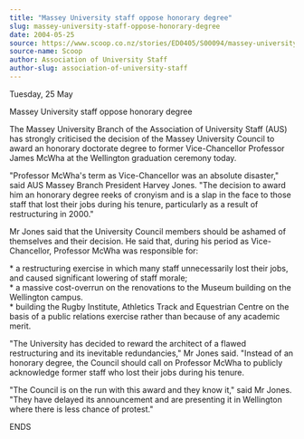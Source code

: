 ```yaml
---
title: "Massey University staff oppose honorary degree"
slug: massey-university-staff-oppose-honorary-degree
date: 2004-05-25
source: https://www.scoop.co.nz/stories/ED0405/S00094/massey-university-staff-oppose-honorary-degree.htm
source-name: Scoop
author: Association of University Staff
author-slug: association-of-university-staff
---
```


<p>Tuesday, 25 May<p>

<p>Massey University staff oppose honorary
degree</p>

<p>The Massey University Branch of the Association of
University Staff (AUS) has strongly criticised the decision
of the Massey University Council to award an honorary
doctorate degree to former Vice-Chancellor Professor James
McWha at the Wellington graduation ceremony
today.</p>

<p>"Professor McWha's term as Vice-Chancellor was an
absolute disaster," said AUS Massey Branch President Harvey
Jones. "The decision to award him an honorary degree reeks
of cronyism and is a slap in the face to those staff that
lost their jobs during his tenure, particularly as a result
of restructuring in 2000."</p>

<p>Mr Jones said that the
University Council members should be ashamed of themselves
and their decision. He said that, during his period as
Vice-Chancellor, Professor McWha was responsible for:<p>

<p>*	a
restructuring exercise in which many staff unnecessarily
lost their jobs, and caused significant lowering of staff
morale; <br>*	a massive cost-overrun on the renovations to
the Museum building on the Wellington campus. <br>*	building
the Rugby Institute, Athletics Track and Equestrian Centre
on the basis of a public relations exercise rather than
because of any academic merit.</p>

<p>"The University has decided
to reward the architect of a flawed restructuring and its
inevitable redundancies," Mr Jones said. "Instead of an
honorary degree, the Council should call on Professor McWha
to publicly acknowledge former staff who lost their jobs
during his tenure.</p>

<p>"The Council is on the run with this
award and they know it," said Mr Jones. "They have delayed
its announcement and are presenting it in Wellington where
there is less chance of protest."</p>

<p>ENDS<p>

